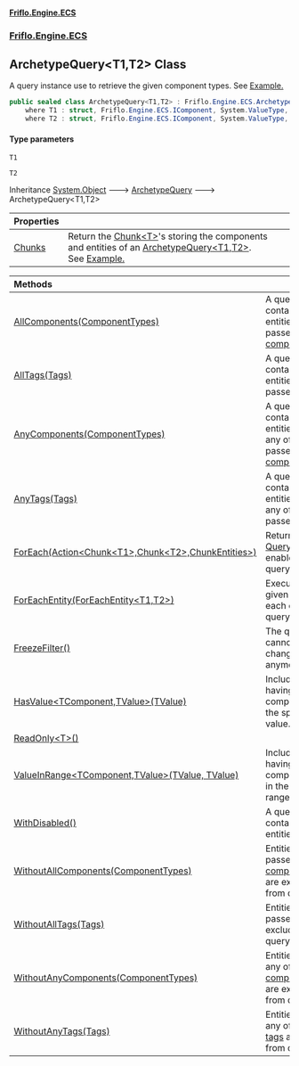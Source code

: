 #### [Friflo.Engine.ECS](index.md 'index')
### [Friflo.Engine.ECS](Friflo.Engine.ECS.md 'Friflo.Engine.ECS')

## ArchetypeQuery<T1,T2> Class

A query instance use to retrieve the given component types.
See <a href="https://github.com/friflo/Friflo.Json.Fliox/wiki/Examples-~-General#query-entities">Example.</a>

```csharp
public sealed class ArchetypeQuery<T1,T2> : Friflo.Engine.ECS.ArchetypeQuery
    where T1 : struct, Friflo.Engine.ECS.IComponent, System.ValueType, System.ValueType
    where T2 : struct, Friflo.Engine.ECS.IComponent, System.ValueType, System.ValueType
```
#### Type parameters

<a name='Friflo.Engine.ECS.ArchetypeQuery_T1,T2_.T1'></a>

`T1`

<a name='Friflo.Engine.ECS.ArchetypeQuery_T1,T2_.T2'></a>

`T2`

Inheritance [System.Object](https://docs.microsoft.com/en-us/dotnet/api/System.Object 'System.Object') &#129106; [ArchetypeQuery](ArchetypeQuery.md 'Friflo.Engine.ECS.ArchetypeQuery') &#129106; ArchetypeQuery<T1,T2>

| Properties | |
| :--- | :--- |
| [Chunks](ArchetypeQuery_T1,T2_.Chunks.md 'Friflo.Engine.ECS.ArchetypeQuery<T1,T2>.Chunks') | Return the [Chunk&lt;T&gt;](Chunk_T_.md 'Friflo.Engine.ECS.Chunk<T>')'s storing the components and entities of an [ArchetypeQuery&lt;T1,T2&gt;](ArchetypeQuery_T1,T2_.md 'Friflo.Engine.ECS.ArchetypeQuery<T1,T2>').<br/> See <a href="https://github.com/friflo/Friflo.Json.Fliox/wiki/Examples-~-Optimization#enumerate-query-chunks">Example.</a> |

| Methods | |
| :--- | :--- |
| [AllComponents(ComponentTypes)](ArchetypeQuery_T1,T2_.AllComponents(ComponentTypes).md 'Friflo.Engine.ECS.ArchetypeQuery<T1,T2>.AllComponents(Friflo.Engine.ECS.ComponentTypes)') | A query result will contain only entities having all passed [componentTypes](ArchetypeQuery_T1,T2_.AllComponents(ComponentTypes).md#Friflo.Engine.ECS.ArchetypeQuery_T1,T2_.AllComponents(Friflo.Engine.ECS.ComponentTypes).componentTypes 'Friflo.Engine.ECS.ArchetypeQuery<T1,T2>.AllComponents(Friflo.Engine.ECS.ComponentTypes).componentTypes'). |
| [AllTags(Tags)](ArchetypeQuery_T1,T2_.AllTags(Tags).md 'Friflo.Engine.ECS.ArchetypeQuery<T1,T2>.AllTags(Friflo.Engine.ECS.Tags)') | A query result will contain only entities having all passed [tags](ArchetypeQuery_T1,T2_.AllTags(Tags).md#Friflo.Engine.ECS.ArchetypeQuery_T1,T2_.AllTags(Friflo.Engine.ECS.Tags).tags 'Friflo.Engine.ECS.ArchetypeQuery<T1,T2>.AllTags(Friflo.Engine.ECS.Tags).tags'). |
| [AnyComponents(ComponentTypes)](ArchetypeQuery_T1,T2_.AnyComponents(ComponentTypes).md 'Friflo.Engine.ECS.ArchetypeQuery<T1,T2>.AnyComponents(Friflo.Engine.ECS.ComponentTypes)') | A query result will contain only entities having any of the the passed [componentTypes](ArchetypeQuery_T1,T2_.AnyComponents(ComponentTypes).md#Friflo.Engine.ECS.ArchetypeQuery_T1,T2_.AnyComponents(Friflo.Engine.ECS.ComponentTypes).componentTypes 'Friflo.Engine.ECS.ArchetypeQuery<T1,T2>.AnyComponents(Friflo.Engine.ECS.ComponentTypes).componentTypes'). |
| [AnyTags(Tags)](ArchetypeQuery_T1,T2_.AnyTags(Tags).md 'Friflo.Engine.ECS.ArchetypeQuery<T1,T2>.AnyTags(Friflo.Engine.ECS.Tags)') | A query result will contain only entities having any of the the passed [tags](ArchetypeQuery_T1,T2_.AnyTags(Tags).md#Friflo.Engine.ECS.ArchetypeQuery_T1,T2_.AnyTags(Friflo.Engine.ECS.Tags).tags 'Friflo.Engine.ECS.ArchetypeQuery<T1,T2>.AnyTags(Friflo.Engine.ECS.Tags).tags'). |
| [ForEach(Action&lt;Chunk&lt;T1&gt;,Chunk&lt;T2&gt;,ChunkEntities&gt;)](ArchetypeQuery_T1,T2_.ForEach(Action_Chunk_T1_,Chunk_T2_,ChunkEntities_).md 'Friflo.Engine.ECS.ArchetypeQuery<T1,T2>.ForEach(System.Action<Friflo.Engine.ECS.Chunk<T1>,Friflo.Engine.ECS.Chunk<T2>,Friflo.Engine.ECS.ChunkEntities>)') | Returns a [QueryJob](QueryJob.md 'Friflo.Engine.ECS.QueryJob') that enables [Parallel](JobExecution.md#Friflo.Engine.ECS.JobExecution.Parallel 'Friflo.Engine.ECS.JobExecution.Parallel') query execution. |
| [ForEachEntity(ForEachEntity&lt;T1,T2&gt;)](ArchetypeQuery_T1,T2_.ForEachEntity(ForEachEntity_T1,T2_).md 'Friflo.Engine.ECS.ArchetypeQuery<T1,T2>.ForEachEntity(Friflo.Engine.ECS.ForEachEntity<T1,T2>)') | Executes the given [lambda](ArchetypeQuery_T1,T2_.ForEachEntity(ForEachEntity_T1,T2_).md#Friflo.Engine.ECS.ArchetypeQuery_T1,T2_.ForEachEntity(Friflo.Engine.ECS.ForEachEntity_T1,T2_).lambda 'Friflo.Engine.ECS.ArchetypeQuery<T1,T2>.ForEachEntity(Friflo.Engine.ECS.ForEachEntity<T1,T2>).lambda') for each entity in the query result. |
| [FreezeFilter()](ArchetypeQuery_T1,T2_.FreezeFilter().md 'Friflo.Engine.ECS.ArchetypeQuery<T1,T2>.FreezeFilter()') | The query [Filter](ArchetypeQuery.Filter.md 'Friflo.Engine.ECS.ArchetypeQuery.Filter') cannot be changed anymore. |
| [HasValue&lt;TComponent,TValue&gt;(TValue)](ArchetypeQuery_T1,T2_.HasValue_TComponent,TValue_(TValue).md 'Friflo.Engine.ECS.ArchetypeQuery<T1,T2>.HasValue<TComponent,TValue>(TValue)') | Include entities having a component with the specified value. |
| [ReadOnly&lt;T&gt;()](ArchetypeQuery_T1,T2_.ReadOnly_T_().md 'Friflo.Engine.ECS.ArchetypeQuery<T1,T2>.ReadOnly<T>()') | |
| [ValueInRange&lt;TComponent,TValue&gt;(TValue, TValue)](ArchetypeQuery_T1,T2_.ValueInRange_TComponent,TValue_(TValue,TValue).md 'Friflo.Engine.ECS.ArchetypeQuery<T1,T2>.ValueInRange<TComponent,TValue>(TValue, TValue)') | Include entities having a component value in the specified range. |
| [WithDisabled()](ArchetypeQuery_T1,T2_.WithDisabled().md 'Friflo.Engine.ECS.ArchetypeQuery<T1,T2>.WithDisabled()') | A query result will contain [Disabled](Disabled.md 'Friflo.Engine.ECS.Disabled') entities. |
| [WithoutAllComponents(ComponentTypes)](ArchetypeQuery_T1,T2_.WithoutAllComponents(ComponentTypes).md 'Friflo.Engine.ECS.ArchetypeQuery<T1,T2>.WithoutAllComponents(Friflo.Engine.ECS.ComponentTypes)') | Entities having all passed [componentTypes](ArchetypeQuery_T1,T2_.WithoutAllComponents(ComponentTypes).md#Friflo.Engine.ECS.ArchetypeQuery_T1,T2_.WithoutAllComponents(Friflo.Engine.ECS.ComponentTypes).componentTypes 'Friflo.Engine.ECS.ArchetypeQuery<T1,T2>.WithoutAllComponents(Friflo.Engine.ECS.ComponentTypes).componentTypes') are excluded from query result. |
| [WithoutAllTags(Tags)](ArchetypeQuery_T1,T2_.WithoutAllTags(Tags).md 'Friflo.Engine.ECS.ArchetypeQuery<T1,T2>.WithoutAllTags(Friflo.Engine.ECS.Tags)') | Entities having all passed [tags](ArchetypeQuery_T1,T2_.WithoutAllTags(Tags).md#Friflo.Engine.ECS.ArchetypeQuery_T1,T2_.WithoutAllTags(Friflo.Engine.ECS.Tags).tags 'Friflo.Engine.ECS.ArchetypeQuery<T1,T2>.WithoutAllTags(Friflo.Engine.ECS.Tags).tags') are excluded from query result. |
| [WithoutAnyComponents(ComponentTypes)](ArchetypeQuery_T1,T2_.WithoutAnyComponents(ComponentTypes).md 'Friflo.Engine.ECS.ArchetypeQuery<T1,T2>.WithoutAnyComponents(Friflo.Engine.ECS.ComponentTypes)') | Entities having any of the passed [componentTypes](ArchetypeQuery_T1,T2_.WithoutAnyComponents(ComponentTypes).md#Friflo.Engine.ECS.ArchetypeQuery_T1,T2_.WithoutAnyComponents(Friflo.Engine.ECS.ComponentTypes).componentTypes 'Friflo.Engine.ECS.ArchetypeQuery<T1,T2>.WithoutAnyComponents(Friflo.Engine.ECS.ComponentTypes).componentTypes') are excluded from query result. |
| [WithoutAnyTags(Tags)](ArchetypeQuery_T1,T2_.WithoutAnyTags(Tags).md 'Friflo.Engine.ECS.ArchetypeQuery<T1,T2>.WithoutAnyTags(Friflo.Engine.ECS.Tags)') | Entities having any of the passed [tags](ArchetypeQuery_T1,T2_.WithoutAnyTags(Tags).md#Friflo.Engine.ECS.ArchetypeQuery_T1,T2_.WithoutAnyTags(Friflo.Engine.ECS.Tags).tags 'Friflo.Engine.ECS.ArchetypeQuery<T1,T2>.WithoutAnyTags(Friflo.Engine.ECS.Tags).tags') are excluded from query result. |
